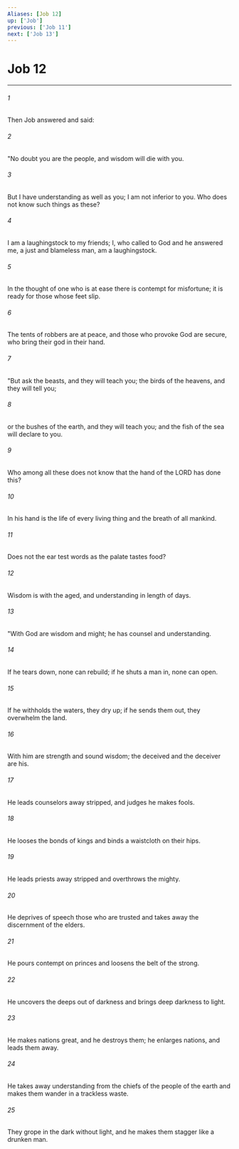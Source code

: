 ```yaml
---
Aliases: [Job 12]
up: ['Job']
previous: ['Job 11']
next: ['Job 13']
---
```

# Job 12
***



###### 1 
Then Job answered and said: 

###### 2 
"No doubt you are the people, and wisdom will die with you. 

###### 3 
But I have understanding as well as you; I am not inferior to you. Who does not know such things as these? 

###### 4 
I am a laughingstock to my friends; I, who called to God and he answered me, a just and blameless man, am a laughingstock. 

###### 5 
In the thought of one who is at ease there is contempt for misfortune; it is ready for those whose feet slip. 

###### 6 
The tents of robbers are at peace, and those who provoke God are secure, who bring their god in their hand. 

###### 7 
"But ask the beasts, and they will teach you; the birds of the heavens, and they will tell you; 

###### 8 
or the bushes of the earth, and they will teach you; and the fish of the sea will declare to you. 

###### 9 
Who among all these does not know that the hand of the LORD has done this? 

###### 10 
In his hand is the life of every living thing and the breath of all mankind. 

###### 11 
Does not the ear test words as the palate tastes food? 

###### 12 
Wisdom is with the aged, and understanding in length of days. 

###### 13 
"With God are wisdom and might; he has counsel and understanding. 

###### 14 
If he tears down, none can rebuild; if he shuts a man in, none can open. 

###### 15 
If he withholds the waters, they dry up; if he sends them out, they overwhelm the land. 

###### 16 
With him are strength and sound wisdom; the deceived and the deceiver are his. 

###### 17 
He leads counselors away stripped, and judges he makes fools. 

###### 18 
He looses the bonds of kings and binds a waistcloth on their hips. 

###### 19 
He leads priests away stripped and overthrows the mighty. 

###### 20 
He deprives of speech those who are trusted and takes away the discernment of the elders. 

###### 21 
He pours contempt on princes and loosens the belt of the strong. 

###### 22 
He uncovers the deeps out of darkness and brings deep darkness to light. 

###### 23 
He makes nations great, and he destroys them; he enlarges nations, and leads them away. 

###### 24 
He takes away understanding from the chiefs of the people of the earth and makes them wander in a trackless waste. 

###### 25 
They grope in the dark without light, and he makes them stagger like a drunken man.
